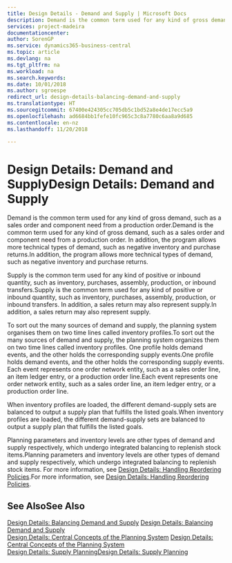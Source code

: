 ```yaml
---
title: Design Details - Demand and Supply | Microsoft Docs
description: Demand is the common term used for any kind of gross demand, such as a sales order and component need from a production order. In addition, the program allows more technical types of demand, such as negative inventory and purchase returns.
services: project-madeira
documentationcenter: 
author: SorenGP
ms.service: dynamics365-business-central
ms.topic: article
ms.devlang: na
ms.tgt_pltfrm: na
ms.workload: na
ms.search.keywords: 
ms.date: 10/01/2018
ms.author: sgroespe
redirect_url: design-details-balancing-demand-and-supply
ms.translationtype: HT
ms.sourcegitcommit: 67400e424305cc705db5c1bd52a8e4de17ecc5a9
ms.openlocfilehash: ad6684bb1fefe10fc965c3c8a7780c6aa8a9d685
ms.contentlocale: en-nz
ms.lasthandoff: 11/20/2018

---
```

# <a name="design-details-demand-and-supply"></a><span data-ttu-id="5ccdf-104">Design Details: Demand and Supply</span><span class="sxs-lookup"><span data-stu-id="5ccdf-104">Design Details: Demand and Supply</span></span>
<span data-ttu-id="5ccdf-105">Demand is the common term used for any kind of gross demand, such as a sales order and component need from a production order.</span><span class="sxs-lookup"><span data-stu-id="5ccdf-105">Demand is the common term used for any kind of gross demand, such as a sales order and component need from a production order.</span></span> <span data-ttu-id="5ccdf-106">In addition, the program allows more technical types of demand, such as negative inventory and purchase returns.</span><span class="sxs-lookup"><span data-stu-id="5ccdf-106">In addition, the program allows more technical types of demand, such as negative inventory and purchase returns.</span></span>  

 <span data-ttu-id="5ccdf-107">Supply is the common term used for any kind of positive or inbound quantity, such as inventory, purchases, assembly, production, or inbound transfers.</span><span class="sxs-lookup"><span data-stu-id="5ccdf-107">Supply is the common term used for any kind of positive or inbound quantity, such as inventory, purchases, assembly, production, or inbound transfers.</span></span> <span data-ttu-id="5ccdf-108">In addition, a sales return may also represent supply.</span><span class="sxs-lookup"><span data-stu-id="5ccdf-108">In addition, a sales return may also represent supply.</span></span>  

 <span data-ttu-id="5ccdf-109">To sort out the many sources of demand and supply, the planning system organises them on two time lines called inventory profiles.</span><span class="sxs-lookup"><span data-stu-id="5ccdf-109">To sort out the many sources of demand and supply, the planning system organizes them on two time lines called inventory profiles.</span></span> <span data-ttu-id="5ccdf-110">One profile holds demand events, and the other holds the corresponding supply events.</span><span class="sxs-lookup"><span data-stu-id="5ccdf-110">One profile holds demand events, and the other holds the corresponding supply events.</span></span> <span data-ttu-id="5ccdf-111">Each event represents one order network entity, such as a sales order line, an item ledger entry, or a production order line.</span><span class="sxs-lookup"><span data-stu-id="5ccdf-111">Each event represents one order network entity, such as a sales order line, an item ledger entry, or a production order line.</span></span>  

 <span data-ttu-id="5ccdf-112">When inventory profiles are loaded, the different demand-supply sets are balanced to output a supply plan that fulfills the listed goals.</span><span class="sxs-lookup"><span data-stu-id="5ccdf-112">When inventory profiles are loaded, the different demand-supply sets are balanced to output a supply plan that fulfills the listed goals.</span></span>  

 <span data-ttu-id="5ccdf-113">Planning parameters and inventory levels are other types of demand and supply respectively, which undergo integrated balancing to replenish stock items.</span><span class="sxs-lookup"><span data-stu-id="5ccdf-113">Planning parameters and inventory levels are other types of demand and supply respectively, which undergo integrated balancing to replenish stock items.</span></span> <span data-ttu-id="5ccdf-114">For more information, see [Design Details: Handling Reordering Policies](design-details-handling-reordering-policies.md).</span><span class="sxs-lookup"><span data-stu-id="5ccdf-114">For more information, see [Design Details: Handling Reordering Policies](design-details-handling-reordering-policies.md).</span></span>  

## <a name="see-also"></a><span data-ttu-id="5ccdf-115">See Also</span><span class="sxs-lookup"><span data-stu-id="5ccdf-115">See Also</span></span>  
 <span data-ttu-id="5ccdf-116">[Design Details: Balancing Demand and Supply](design-details-balancing-demand-and-supply.md) </span><span class="sxs-lookup"><span data-stu-id="5ccdf-116">[Design Details: Balancing Demand and Supply](design-details-balancing-demand-and-supply.md) </span></span>  
 <span data-ttu-id="5ccdf-117">[Design Details: Central Concepts of the Planning System](design-details-central-concepts-of-the-planning-system.md) </span><span class="sxs-lookup"><span data-stu-id="5ccdf-117">[Design Details: Central Concepts of the Planning System](design-details-central-concepts-of-the-planning-system.md) </span></span>  
 [<span data-ttu-id="5ccdf-118">Design Details: Supply Planning</span><span class="sxs-lookup"><span data-stu-id="5ccdf-118">Design Details: Supply Planning</span></span>](design-details-supply-planning.md)

